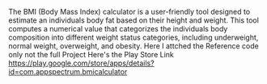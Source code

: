 The BMI (Body Mass Index) calculator is a user-friendly tool designed to estimate an individuals body fat based on their height and weight. 
This tool computes a numerical value that categorizes the individuals body composition into different weight status categories, including underweight, normal weight, overweight, and obesity.
Here I attched the Reference code only not the full Project 
Here's the Play Store Link
https://play.google.com/store/apps/details?id=com.appspectrum.bmicalculator
